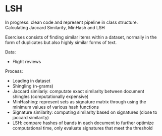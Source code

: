 # LSH
In progress: clean code and represent pipeline in class structure.
Calculating Jaccard Similarity, MinHash and LSH

Exercises consists of finding similar items within a dataset, normally in the form of duplicates but also highly similar forms of text.

Data:
- Flight reviews

Process:
- Loading in dataset 
- Shingling (n-grams)
- Jaccard similariy: computate exact similarity between document shingles (computationally expensive)
- MinHashing: represent sets as signature matrix through using the minimum values of various hash functions
- Signature similarity: computing similarity based on signatures (close to jaccard similarity)
- LSH: compare hashes of bands in each document to further optimize computational time, only evaluate signatures that meet the threshold
